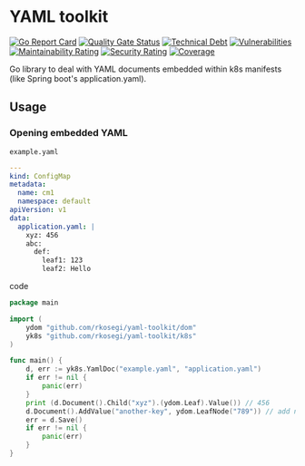 # YAML toolkit

[![Go Report Card](https://goreportcard.com/badge/github.com/rkosegi/yaml-toolkit)](https://goreportcard.com/report/github.com/rkosegi/yaml-toolkit)
[![Quality Gate Status](https://sonarcloud.io/api/project_badges/measure?project=rkosegi_yaml-toolkit&metric=alert_status)](https://sonarcloud.io/summary/new_code?id=rkosegi_yaml-toolkit)
[![Technical Debt](https://sonarcloud.io/api/project_badges/measure?project=rkosegi_yaml-toolkit&metric=sqale_index)](https://sonarcloud.io/summary/new_code?id=rkosegi_yaml-toolkit)
[![Vulnerabilities](https://sonarcloud.io/api/project_badges/measure?project=rkosegi_yaml-toolkit&metric=vulnerabilities)](https://sonarcloud.io/summary/new_code?id=rkosegi_yaml-toolkit)
[![Maintainability Rating](https://sonarcloud.io/api/project_badges/measure?project=rkosegi_yaml-toolkit&metric=sqale_rating)](https://sonarcloud.io/summary/new_code?id=rkosegi_yaml-toolkit)
[![Security Rating](https://sonarcloud.io/api/project_badges/measure?project=rkosegi_yaml-toolkit&metric=security_rating)](https://sonarcloud.io/summary/new_code?id=rkosegi_yaml-toolkit)
[![Coverage](https://sonarcloud.io/api/project_badges/measure?project=rkosegi_yaml-toolkit&metric=coverage)](https://sonarcloud.io/summary/new_code?id=rkosegi_yaml-toolkit)

Go library to deal with YAML documents embedded within k8s manifests (like Spring boot's application.yaml).


## Usage

### Opening embedded YAML

`example.yaml`
```yaml
---
kind: ConfigMap
metadata:
  name: cm1
  namespace: default
apiVersion: v1
data:
  application.yaml: |
    xyz: 456
    abc:
      def:
        leaf1: 123
        leaf2: Hello
```

code
```go
package main

import (
    ydom "github.com/rkosegi/yaml-toolkit/dom"
    yk8s "github.com/rkosegi/yaml-toolkit/k8s"
)

func main() {
	d, err := yk8s.YamlDoc("example.yaml", "application.yaml")
	if err != nil {
		panic(err)
	}
	print (d.Document().Child("xyz").(ydom.Leaf).Value()) // 456
	d.Document().AddValue("another-key", ydom.LeafNode("789")) // add new child node
	err = d.Save()
	if err != nil {
		panic(err)
	}
}
```
